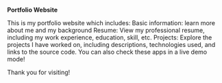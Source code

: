 **Portfolio Website**

This is my portfolio website which includes:
  Basic information: learn more about me and my background 
  Resume: View my professional resume, including my work experience, education, skill, etc.
  Projects: Explore the projects I have worked on, including descriptions, technologies used, and links to the source code. You can also check these apps in a live demo mode!
  
  Thank you for visiting!

